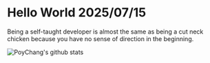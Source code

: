 # Hello World 2025/07/15

Being a self-taught developer is almost the same as being a cut neck chicken because you have no sense of direction in the beginning.

![PoyChang's github stats](https://github-readme-stats.vercel.app/api?username=poychang&show_icons=true&theme=dracula)
